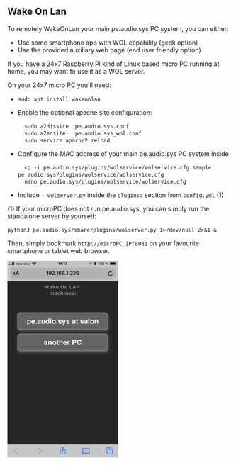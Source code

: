 ## Wake On Lan

To remotely WakeOnLan your main pe.audio.sys PC system, you can either:

- Use some smartphone app with WOL capability (geek option)
- Use the provided auxiliary web page (end user friendly option)

If you have a 24x7 Raspberry Pi kind of Linux based micro PC running at home, you may want to use it as a WOL server.


On your 24x7 micro PC you'll need:

- `sudo apt install wakeonlan`

- Enable the optional apache site configuration:

        sudo a2dissite  pe.audio.sys.conf
        sudo a2ensite   pe.audio.sys_wol.conf
        sudo service apache2 reload

- Configure the MAC address of your main pe.audio.sys PC system inside

        cp -i pe.audio.sys/plugins/wolservice/wolservice.cfg.sample pe.audio.sys/plugins/wolservice/wolservice.cfg
        nano pe.audio.sys/plugins/wolservice/wolservice.cfg

- Include `- wolserver.py` inside the `plugins:` section from `config.yml` (1)



(1) If your microPC does not run pe.audio.sys, you can simply run the standalone server by yourself:

    python3 pe.audio.sys/share/plugins/wolserver.py 1>/dev/null 2>&1 &

Then, simply bookmark `http://microPC_IP:8081` on your favourite smartphone or tablet web browser.

<a href="url"><img src="../../../doc/images/wol_web_page.png" align="center" width="250" ></a>
